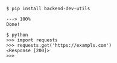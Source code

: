 <!-- termynal -->

```console
$ pip install backend-dev-utils
```

<!-- termynal: {"prompt_literal_start": ["$", ">>>", "PS >"], title: powershell, buttons: windows} -->

```
---> 100%
Done!
```

<!-- termynal: {"prompt_literal_start": ["$", ">>>"]} -->

```
$ python
>>> import requests
>>> requests.get('https://exampls.com')
<Response [200]>
>>>
```
